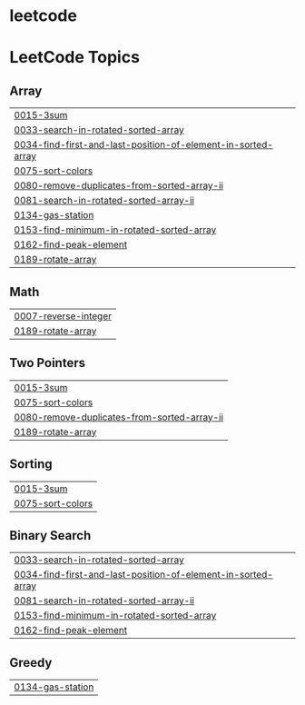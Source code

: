 # leetcode
<!---LeetCode Topics Start-->
# LeetCode Topics
## Array
|  |
| ------- |
| [0015-3sum](https://github.com/phinehasariga/leetcode/tree/master/0015-3sum) |
| [0033-search-in-rotated-sorted-array](https://github.com/phinehasariga/leetcode/tree/master/0033-search-in-rotated-sorted-array) |
| [0034-find-first-and-last-position-of-element-in-sorted-array](https://github.com/phinehasariga/leetcode/tree/master/0034-find-first-and-last-position-of-element-in-sorted-array) |
| [0075-sort-colors](https://github.com/phinehasariga/leetcode/tree/master/0075-sort-colors) |
| [0080-remove-duplicates-from-sorted-array-ii](https://github.com/phinehasariga/leetcode/tree/master/0080-remove-duplicates-from-sorted-array-ii) |
| [0081-search-in-rotated-sorted-array-ii](https://github.com/phinehasariga/leetcode/tree/master/0081-search-in-rotated-sorted-array-ii) |
| [0134-gas-station](https://github.com/phinehasariga/leetcode/tree/master/0134-gas-station) |
| [0153-find-minimum-in-rotated-sorted-array](https://github.com/phinehasariga/leetcode/tree/master/0153-find-minimum-in-rotated-sorted-array) |
| [0162-find-peak-element](https://github.com/phinehasariga/leetcode/tree/master/0162-find-peak-element) |
| [0189-rotate-array](https://github.com/phinehasariga/leetcode/tree/master/0189-rotate-array) |
## Math
|  |
| ------- |
| [0007-reverse-integer](https://github.com/phinehasariga/leetcode/tree/master/0007-reverse-integer) |
| [0189-rotate-array](https://github.com/phinehasariga/leetcode/tree/master/0189-rotate-array) |
## Two Pointers
|  |
| ------- |
| [0015-3sum](https://github.com/phinehasariga/leetcode/tree/master/0015-3sum) |
| [0075-sort-colors](https://github.com/phinehasariga/leetcode/tree/master/0075-sort-colors) |
| [0080-remove-duplicates-from-sorted-array-ii](https://github.com/phinehasariga/leetcode/tree/master/0080-remove-duplicates-from-sorted-array-ii) |
| [0189-rotate-array](https://github.com/phinehasariga/leetcode/tree/master/0189-rotate-array) |
## Sorting
|  |
| ------- |
| [0015-3sum](https://github.com/phinehasariga/leetcode/tree/master/0015-3sum) |
| [0075-sort-colors](https://github.com/phinehasariga/leetcode/tree/master/0075-sort-colors) |
## Binary Search
|  |
| ------- |
| [0033-search-in-rotated-sorted-array](https://github.com/phinehasariga/leetcode/tree/master/0033-search-in-rotated-sorted-array) |
| [0034-find-first-and-last-position-of-element-in-sorted-array](https://github.com/phinehasariga/leetcode/tree/master/0034-find-first-and-last-position-of-element-in-sorted-array) |
| [0081-search-in-rotated-sorted-array-ii](https://github.com/phinehasariga/leetcode/tree/master/0081-search-in-rotated-sorted-array-ii) |
| [0153-find-minimum-in-rotated-sorted-array](https://github.com/phinehasariga/leetcode/tree/master/0153-find-minimum-in-rotated-sorted-array) |
| [0162-find-peak-element](https://github.com/phinehasariga/leetcode/tree/master/0162-find-peak-element) |
## Greedy
|  |
| ------- |
| [0134-gas-station](https://github.com/phinehasariga/leetcode/tree/master/0134-gas-station) |
<!---LeetCode Topics End-->
